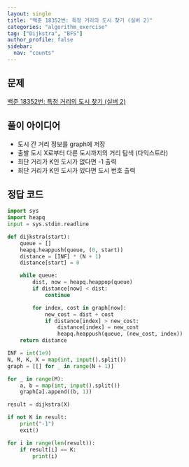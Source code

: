 ```yaml
---
layout: single
title: "백준 18352번: 특정 거리의 도시 찾기 (실버 2)"
categories: "algorithm_exercise"
tag: ["Dijkstra", "BFS"]
author_profile: false
sidebar:
  nav: "counts"
---
```


## 문제

[백준 18352번: 특정 거리의 도시 찾기 (실버 2)](https://www.acmicpc.net/problem/18352)

## 풀이 아이디어

- 도시 간 거리 정보를 graph에 저장
- 출발 도시 X로부터 다른 도시까지의 거리 탐색 (다익스트라)
- 최단 거리가 K인 도시가 없다면 -1 출력
- 최단 거리가 K인 도시가 있다면 도시 번호 출력

## 정답 코드

```python
import sys
import heapq
input = sys.stdin.readline

def dijkstra(start):
    queue = []
    heapq.heappush(queue, (0, start))
    distance = [INF] * (N + 1)
    distance[start] = 0

    while queue:
        dist, now = heapq.heappop(queue)
        if distance[now] < dist:
            continue

        for index, cost in graph[now]:
            new_cost = dist + cost
            if distance[index] > new_cost:
                distance[index] = new_cost
                heapq.heappush(queue, (new_cost, index))
    return distance

INF = int(1e9)
N, M, K, X = map(int, input().split())
graph = [[] for _ in range(N + 1)]

for _ in range(M):
    a, b = map(int, input().split())
    graph[a].append((b, 1))

result = dijkstra(X)

if not K in result:
    print("-1")
    exit()

for i in range(len(result)):
    if result[i] == K:
        print(i)
```
